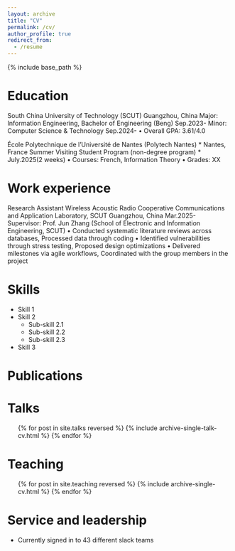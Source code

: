 ```yaml
---
layout: archive
title: "CV"
permalink: /cv/
author_profile: true
redirect_from:
  - /resume
---
```


{% include base_path %}

Education
======
 South China University of Technology (SCUT)                                             Guangzhou, China
 Major: Information Engineering, Bachelor of Engineering (Beng)                                 Sep.2023-
 Minor: Computer Science & Technology                                                           Sep.2024-
 • Overall GPA: 3.61/4.0   	


 École Polytechnique de l’Université de Nantes (Polytech Nantes)                        * Nantes, France
 Summer Visiting Student Program (non-degree program)                                   * July.2025(2 weeks)
 • Courses: French, Information Theory
 • Grades: XX

Work experience
======
   Research Assistant 
   Wireless Acoustic Radio Cooperative Communications and Application Laboratory, SCUT    Guangzhou, China
                                                                                                  Mar.2025-
   Supervisor: Prof. Jun Zhang (School of Electronic and Information Engineering, SCUT)	
   •	Conducted systematic literature reviews across databases, Processed data through coding
   •	Identified vulnerabilities through stress testing, Proposed design optimizations
   •	Delivered milestones via agile workflows, Coordinated with the group members in the project

Skills
======
* Skill 1
* Skill 2
  * Sub-skill 2.1
  * Sub-skill 2.2
  * Sub-skill 2.3
* Skill 3

Publications
======
 
  
Talks
======
  <ul>{% for post in site.talks reversed %}
    {% include archive-single-talk-cv.html  %}
  {% endfor %}</ul>
  
Teaching
======
  <ul>{% for post in site.teaching reversed %}
    {% include archive-single-cv.html %}
  {% endfor %}</ul>
  
Service and leadership
======
* Currently signed in to 43 different slack teams
